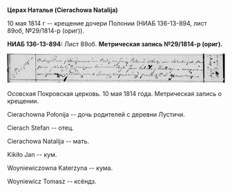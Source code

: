 **Церах Наталья (Cierachowa Natalija)**

10 мая 1814 г -- крещение дочери Полонии (НИАБ 136-13-894, лист 89об,
№29/1814-р (ориг)).

**НИАБ 136-13-894:** Лист 89об. **Метрическая запись №29/1814-р
(ориг).**

![](./media/c7b6bd6b855947882a112395c712a999963f7ec3.png)

Осовская Покровская церковь. 10 мая 1814 года. Метрическая запись о
крещении.

Cierachowna Połonija -- дочь родителей с деревни Лустичи.

Cierach Stefan -- отец.

Cierachowa Natalija -- мать.

Kikiło Jan -- кум.

Woyniewiczowna Katerzyna -- кума.

Woyniewicz Tomasz -- ксёндз.
